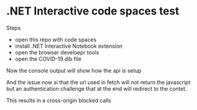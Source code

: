 #  .NET Interactive code spaces test

Steps
 *  open this repo with code spaces
 *  install .NET Interactive Notebook extension
 *  open the browser develoepr tools
 *  open the COVID-19.dib file

Now the console output will show how the api is setup

And the issue now si that the uri used in fetch will not return the javascript but an authentication challenge that at the end will redirect to the contet.

This results in a cross-origin blocked calls
